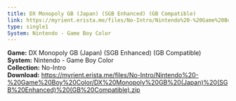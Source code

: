 ```yaml
---
title: DX Monopoly GB (Japan) (SGB Enhanced) (GB Compatible)
link: https://myrient.erista.me/files/No-Intro/Nintendo%20-%20Game%20Boy%20Color/DX%20Monopoly%20GB%20(Japan)%20(SGB%20Enhanced)%20(GB%20Compatible).zip
type: single1
System: Nintendo - Game Boy Color
---
```

<b>Game:</b> DX Monopoly GB (Japan) (SGB Enhanced) (GB Compatible)<br>
<b>System:</b> Nintendo - Game Boy Color<br>
<b>Collection:</b> No-Intro<br>
<b>Download:</b> https://myrient.erista.me/files/No-Intro/Nintendo%20-%20Game%20Boy%20Color/DX%20Monopoly%20GB%20(Japan)%20(SGB%20Enhanced)%20(GB%20Compatible).zip